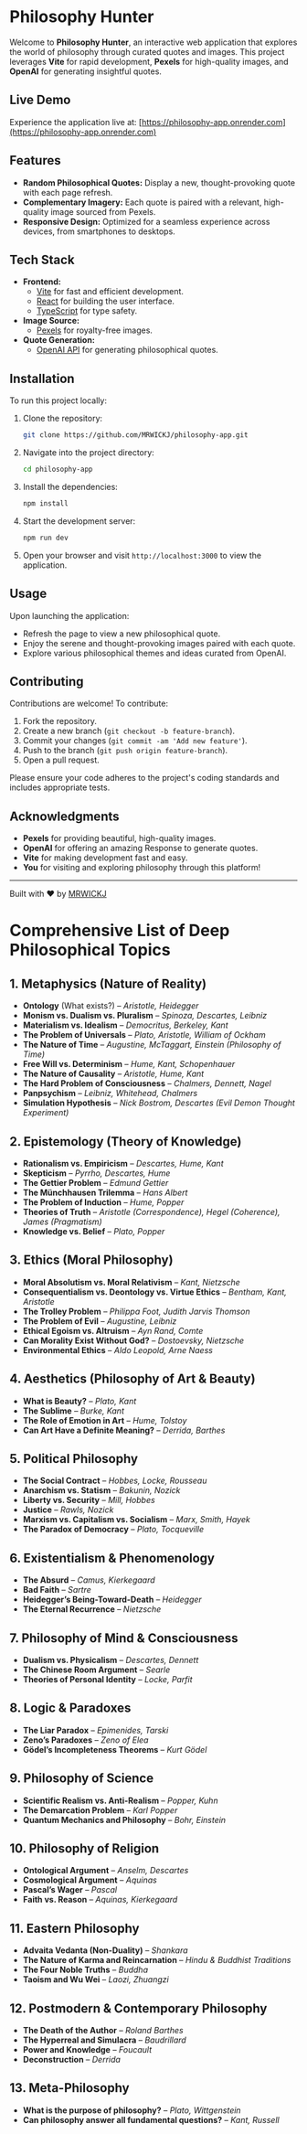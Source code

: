 # Philosophy Hunter

Welcome to **Philosophy Hunter**, an interactive web application that explores the world of philosophy through curated quotes and images. This project leverages **Vite** for rapid development, **Pexels** for high-quality images, and **OpenAI** for generating insightful quotes.

## Live Demo

Experience the application live at: [https://philosophy-app.onrender.com](https://philosophy-app.onrender.com)

## Features

- **Random Philosophical Quotes:** Display a new, thought-provoking quote with each page refresh.
- **Complementary Imagery:** Each quote is paired with a relevant, high-quality image sourced from Pexels.
- **Responsive Design:** Optimized for a seamless experience across devices, from smartphones to desktops.

## Tech Stack

- **Frontend:**
  - [Vite](https://vitejs.dev/) for fast and efficient development.
  - [React](https://reactjs.org/) for building the user interface.
  - [TypeScript](https://www.typescriptlang.org/) for type safety.
- **Image Source:**
  - [Pexels](https://www.pexels.com/) for royalty-free images.
- **Quote Generation:**
  - [OpenAI API](https://openai.com/) for generating philosophical quotes.

## Installation

To run this project locally:

1. Clone the repository:

   ```bash
   git clone https://github.com/MRWICKJ/philosophy-app.git
   ```


2. Navigate into the project directory:
   ```bash
   cd philosophy-app
   ```
3. Install the dependencies:
   ```bash
   npm install
   ```
4. Start the development server:
   ```bash
   npm run dev
   ```
5. Open your browser and visit `http://localhost:3000` to view the application.

## Usage

Upon launching the application:

* Refresh the page to view a new philosophical quote.
* Enjoy the serene and thought-provoking images paired with each quote.
* Explore various philosophical themes and ideas curated from OpenAI.

## Contributing

Contributions are welcome! To contribute:

1. Fork the repository.
2. Create a new branch (`git checkout -b feature-branch`).
3. Commit your changes (`git commit -am 'Add new feature'`).
4. Push to the branch (`git push origin feature-branch`).
5. Open a pull request.

Please ensure your code adheres to the project's coding standards and includes appropriate tests.

## Acknowledgments

* **Pexels** for providing beautiful, high-quality images.
* **OpenAI** for offering an amazing Response to generate quotes.
* **Vite** for making development fast and easy.
* **You** for visiting and exploring philosophy through this platform!

---

Built with ❤️ by [MRWICKJ](https://github.com/MRWICKJ)




# Comprehensive List of Deep Philosophical Topics

## 1. Metaphysics (Nature of Reality)

- **Ontology** (What exists?) – *Aristotle, Heidegger*
- **Monism vs. Dualism vs. Pluralism** – *Spinoza, Descartes, Leibniz*
- **Materialism vs. Idealism** – *Democritus, Berkeley, Kant*
- **The Problem of Universals** – *Plato, Aristotle, William of Ockham*
- **The Nature of Time** – *Augustine, McTaggart, Einstein (Philosophy of Time)*
- **Free Will vs. Determinism** – *Hume, Kant, Schopenhauer*
- **The Nature of Causality** – *Aristotle, Hume, Kant*
- **The Hard Problem of Consciousness** – *Chalmers, Dennett, Nagel*
- **Panpsychism** – *Leibniz, Whitehead, Chalmers*
- **Simulation Hypothesis** – *Nick Bostrom, Descartes (Evil Demon Thought Experiment)*

## 2. Epistemology (Theory of Knowledge)

- **Rationalism vs. Empiricism** – *Descartes, Hume, Kant*
- **Skepticism** – *Pyrrho, Descartes, Hume*
- **The Gettier Problem** – *Edmund Gettier*
- **The Münchhausen Trilemma** – *Hans Albert*
- **The Problem of Induction** – *Hume, Popper*
- **Theories of Truth** – *Aristotle (Correspondence), Hegel (Coherence), James (Pragmatism)*
- **Knowledge vs. Belief** – *Plato, Popper*

## 3. Ethics (Moral Philosophy)

- **Moral Absolutism vs. Moral Relativism** – *Kant, Nietzsche*
- **Consequentialism vs. Deontology vs. Virtue Ethics** – *Bentham, Kant, Aristotle*
- **The Trolley Problem** – *Philippa Foot, Judith Jarvis Thomson*
- **The Problem of Evil** – *Augustine, Leibniz*
- **Ethical Egoism vs. Altruism** – *Ayn Rand, Comte*
- **Can Morality Exist Without God?** – *Dostoevsky, Nietzsche*
- **Environmental Ethics** – *Aldo Leopold, Arne Naess*

## 4. Aesthetics (Philosophy of Art & Beauty)

- **What is Beauty?** – *Plato, Kant*
- **The Sublime** – *Burke, Kant*
- **The Role of Emotion in Art** – *Hume, Tolstoy*
- **Can Art Have a Definite Meaning?** – *Derrida, Barthes*

## 5. Political Philosophy

- **The Social Contract** – *Hobbes, Locke, Rousseau*
- **Anarchism vs. Statism** – *Bakunin, Nozick*
- **Liberty vs. Security** – *Mill, Hobbes*
- **Justice** – *Rawls, Nozick*
- **Marxism vs. Capitalism vs. Socialism** – *Marx, Smith, Hayek*
- **The Paradox of Democracy** – *Plato, Tocqueville*

## 6. Existentialism & Phenomenology

- **The Absurd** – *Camus, Kierkegaard*
- **Bad Faith** – *Sartre*
- **Heidegger’s Being-Toward-Death** – *Heidegger*
- **The Eternal Recurrence** – *Nietzsche*

## 7. Philosophy of Mind & Consciousness

- **Dualism vs. Physicalism** – *Descartes, Dennett*
- **The Chinese Room Argument** – *Searle*
- **Theories of Personal Identity** – *Locke, Parfit*

## 8. Logic & Paradoxes

- **The Liar Paradox** – *Epimenides, Tarski*
- **Zeno’s Paradoxes** – *Zeno of Elea*
- **Gödel’s Incompleteness Theorems** – *Kurt Gödel*

## 9. Philosophy of Science

- **Scientific Realism vs. Anti-Realism** – *Popper, Kuhn*
- **The Demarcation Problem** – *Karl Popper*
- **Quantum Mechanics and Philosophy** – *Bohr, Einstein*

## 10. Philosophy of Religion

- **Ontological Argument** – *Anselm, Descartes*
- **Cosmological Argument** – *Aquinas*
- **Pascal’s Wager** – *Pascal*
- **Faith vs. Reason** – *Aquinas, Kierkegaard*

## 11. Eastern Philosophy

- **Advaita Vedanta (Non-Duality)** – *Shankara*
- **The Nature of Karma and Reincarnation** – *Hindu & Buddhist Traditions*
- **The Four Noble Truths** – *Buddha*
- **Taoism and Wu Wei** – *Laozi, Zhuangzi*

## 12. Postmodern & Contemporary Philosophy

- **The Death of the Author** – *Roland Barthes*
- **The Hyperreal and Simulacra** – *Baudrillard*
- **Power and Knowledge** – *Foucault*
- **Deconstruction** – *Derrida*

## 13. Meta-Philosophy

- **What is the purpose of philosophy?** – *Plato, Wittgenstein*
- **Can philosophy answer all fundamental questions?** – *Kant, Russell*
